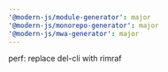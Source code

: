 ```yaml
---
'@modern-js/module-generator': major
'@modern-js/monorepo-generator': major
'@modern-js/mwa-generator': major
---
```


perf: replace del-cli with rimraf

